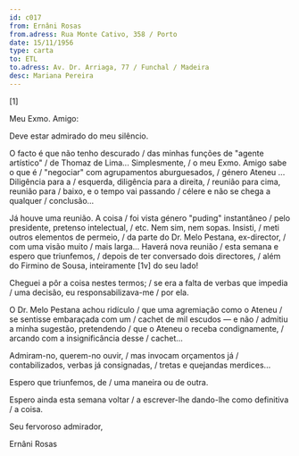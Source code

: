 ```yaml
---
id: c017
from: Ernâni Rosas
from.adress: Rua Monte Cativo, 358 / Porto
date: 15/11/1956
type: carta
to: ETL
to.adress: Av. Dr. Arriaga, 77 / Funchal / Madeira 
desc: Mariana Pereira
---
```


[1]

 Meu Exmo. Amigo:

Deve estar admirado do meu silêncio.

O facto é que não tenho descurado / das minhas funções de "agente artístico" / de Thomaz de Lima... Simplesmente, / o meu Exmo. Amigo sabe o que é / "negociar" com agrupamentos aburguesados, / género Ateneu ... Diligência para a / esquerda, diligência para a direita, / reunião para  cima, reunião para / baixo, e o tempo vai passando / célere e não se chega a qualquer / conclusão...

Já houve uma reunião. A coisa / foi vista género "puding" instantâneo / pelo presidente, pretenso intelectual, / etc. Nem sim, nem sopas.  Insisti, / meti outros elementos de permeio, / da parte do Dr. Melo Pestana, ex-director, / com uma visão muito / mais larga... Haverá nova reunião / esta semana e espero que triunfemos, / depois de ter conversado dois directores, / além do Firmino de Sousa, inteiramente [1v] do seu lado!

Cheguei a pôr a coisa nestes termos; / se era a falta de verbas que impedia / uma decisão, eu responsabilizava-me / por ela.

O Dr. Melo Pestana achou ridículo / que uma agremiação como o Ateneu / se sentisse embaraçada com um / cachet de mil escudos — e não / admitiu a minha sugestão, pretendendo / que o Ateneu o receba condignamente, / arcando com a insignificância desse / cachet...

Admiram-no, querem-no ouvir, / mas invocam orçamentos já / contabilizados, verbas já consignadas, / tretas e quejandas merdices...

Espero que triunfemos, de / uma maneira ou de outra.

Espero ainda esta semana voltar / a escrever-lhe dando-lhe como definitiva / a coisa.

Seu fervoroso admirador,

Ernâni Rosas
